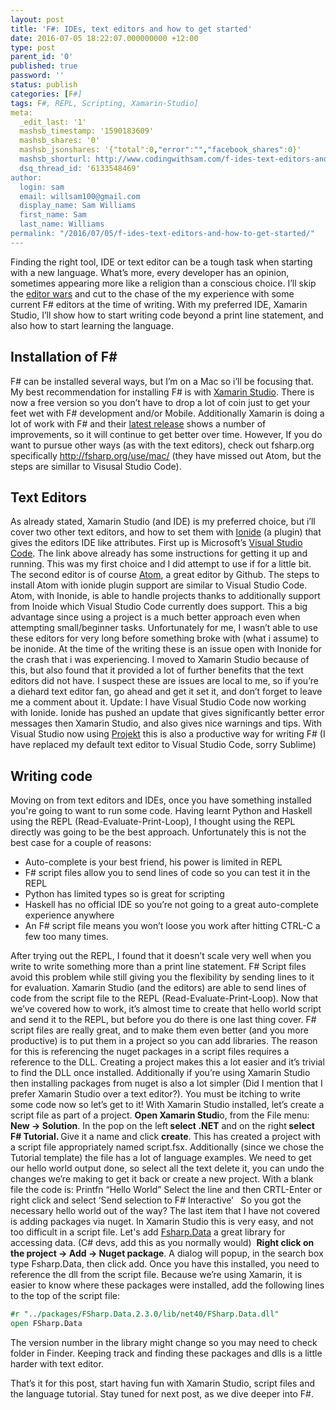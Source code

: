 ```yaml
---
layout: post
title: 'F#: IDEs, text editors and how to get started'
date: 2016-07-05 18:22:07.000000000 +12:00
type: post
parent_id: '0'
published: true
password: ''
status: publish
categories: [F#]
tags: F#, REPL, Scripting, Xamarin-Studio]
meta:
  _edit_last: '1'
  mashsb_timestamp: '1590183609'
  mashsb_shares: '0'
  mashsb_jsonshares: '{"total":0,"error":"","facebook_shares":0}'
  mashsb_shorturl: http://www.codingwithsam.com/f-ides-text-editors-and-how-to-get-started/
  dsq_thread_id: '6133548469'
author:
  login: sam
  email: willsam100@gmail.com
  display_name: Sam Williams
  first_name: Sam
  last_name: Williams
permalink: "/2016/07/05/f-ides-text-editors-and-how-to-get-started/"
---
```

Finding the right tool, IDE or text editor can be a tough task when starting with a new language. What’s more, every developer has an opinion, sometimes appearing more like a religion than a conscious choice. I’ll skip the <a href="https://en.wikipedia.org/wiki/Editor_war">editor wars</a> and cut to the chase of the my experience with some current F# editors at the time of writing. With my preferred IDE, Xamarin Studio, I’ll show how to start writing code beyond a print line statement, and also how to start learning the language.

## Installation of F#
F# can be installed several ways, but I’m on a Mac so i’ll be focusing that. My best recommendation for installing F# is with <a href="https://www.xamarin.com">Xamarin Studio</a>. There is now a free version so you don’t have to drop a lot of coin just to get your feet wet with F# development and/or Mobile. Additionally Xamarin is doing a lot of work with F# and their <a href="https://developer.xamarin.com/releases/studio/xamarin.studio_6.0/xamarin.studio_6.0/#Roslyn_integration">latest release</a> shows a number of improvements, so it will continue to get better over time. However, If you do want to pursue other ways (as with the text editors), check out fsharp.org specifically <a href="http://fsharp.org/use/mac/">http://fsharp.org/use/mac/</a> (they have missed out Atom, but the steps are simillar to Visusal Studio Code). 

## Text Editors
As already stated, Xamarin Studio (and IDE) is my preferred choice, but i’ll cover two other text editors, and how to set them with <a href="http://ionide.io">Ionide</a> (a plugin) that gives the editors IDE like attributes. First up is Microsoft’s <a href="https://code.visualstudio.com">Visual Studio Code</a>. The link above already has some instructions for getting it up and running. This was my first choice and I did attempt to use if for a little bit. The second editor is of course <a href="https://atom.io">Atom</a>, a great editor by Github. The steps to install Atom with ionide plugin support are similar to Visual Studio Code. Atom, with Inonide, is able to handle projects thanks to additionally support from Inoide which Visual Studio Code currently does support. This a big advantage since using a project is a much better approach even when attempting small/beginner tasks. Unfortunately for me, I wasn’t able to use these editors for very long before something broke with (what i assume) to be inonide. At the time of the writing these is an issue open with Inonide for the crash that i was experiencing. I moved to Xamarin Studio because of this, but also found that it provided a lot of further benefits that the text editors did not have. I suspect these are issues are local to me, so if you’re a diehard text editor fan, go ahead and get it set it, and don’t forget to leave me a comment about it.
Update: I have Visual Studio Code now working with Ionide. Ionide has pushed an update that gives significantly better error messages then Xamarin Studio, and also gives nice warnings and tips. With Visual Studio now using [Projekt](http://fsprojects.github.io/Projekt/) this is also a productive way for writing F# (I have replaced my default text editor to Visual Studio Code, sorry Sublime)

## Writing code 
Moving on from text editors and IDEs, once you have something installed you're going to want to run some code. Having learnt Python and Haskell using the REPL (Read-Evaluate-Print-Loop), I thought using the REPL directly was going to be the best approach. Unfortunately this is not the best case for a couple of reasons:  

- Auto-complete is your best friend, his power is limited in REPL
- F# script files allow you to send lines of code so you can test it in the REPL
- Python has limited types so is great for scripting
- Haskell has no official IDE so you’re not going to a great auto-complete experience anywhere
- An F# script file means you won’t loose you work after hitting CTRL-C a few too many times. 

After trying out the REPL, I found that it doesn’t scale very well when you write to write something more than a print line statement. F# Script files avoid this problem while still giving you the flexibility by sending lines to it for evaluation. Xamarin Studio (and the editors) are able to send lines of code from the script file to the REPL (Read-Evaluate-Print-Loop). Now that we’ve covered how to work, it’s almost time to create that hello world script and send it to the REPL, but before you do there is one last thing cover. 
F# script files are really great, and to make them even better (and you more productive) is to put them in a project so you can add libraries. The reason for this is referencing the nuget packages in a script files requires a reference to the DLL. Creating a project makes this a lot easier and it’s trivial to find the DLL once installed. Additionally if you’re using Xamarin Studio then installing packages from nuget is also a lot simpler (Did I mention that I prefer Xamarin Studio over a text editor?). You must be itching to write some code now so let’s get to it!
With Xamarin Studio installed, let’s create a script file as part of a project. <b>Open Xamarin Studi</b>o, from the File menu: <b>New -&gt; Solution</b>. In the pop on the left<b> select .NET</b> and on the right<b> select F# Tutorial. </b>Give it a name and click <b>create</b>. This has created a project with a script file appropriately named script.fsx. Additionally (since we chose the Tutorial template) the file has a lot of language examples. We need to get our hello world output done, so select all the text delete it, you can undo the changes we’re making to get it back or create a new project. With a blank file the code is:
Printfn “Hello World”
Select the line and then CRTL-Enter or right click and select ‘Send selection to F# Interactive’
&nbsp;
So you got the necessary hello world out of the way? The last item that I have not covered is adding packages via nuget. In Xamarin Studio this is very easy, and not too difficult in a script file. Let's add <a href="http://fsharp.github.io/FSharp.Data/">Fsharp.Data</a> a great library for accessing data. (C# devs, add this as you normally would)  <b>Right click on the project -&gt; Add -&gt; Nuget package</b>. A dialog will popup, in the search box type Fsharp.Data, then click add. Once you have this installed, you need to reference the dll from the script file. Because we’re using Xamarin, it is easier to know where these packages were installed, add the following lines to the top of the script file:

```fsharp
#r "../packages/FSharp.Data.2.3.0/lib/net40/FSharp.Data.dll"
open FSharp.Data
```

The version number in the library might change so you may need to check folder in Finder. Keeping track and finding these packages and dlls is a little harder with text editor. 

That’s it for this post, start having fun with Xamarin Studio, script files and the language tutorial. Stay tuned for next post, as we dive deeper into F#.
